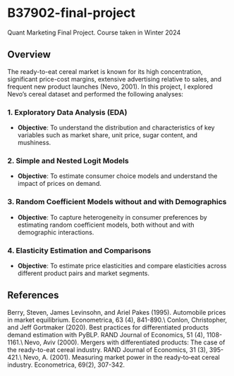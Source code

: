 # B37902-final-project
Quant Marketing Final Project. Course taken in Winter 2024

## Overview
The ready-to-eat cereal market is known for its high concentration, significant price-cost margins, extensive advertising relative to sales, and frequent new product launches (Nevo, 2001). In this project, I explored Nevo’s cereal dataset and performed the following analyses:

### 1. Exploratory Data Analysis (EDA)
- **Objective**: To understand the distribution and characteristics of key variables such as market share, unit price, sugar content, and mushiness.
### 2. Simple and Nested Logit Models
- **Objective**: To estimate consumer choice models and understand the impact of prices on demand.
### 3. Random Coefficient Models without and with Demographics
- **Objective**: To capture heterogeneity in consumer preferences by estimating random coefficient models, both without and with demographic interactions.
### 4. Elasticity Estimation and Comparisons
- **Objective**: To estimate price elasticities and compare elasticities across different product pairs and market segments.

## References
Berry, Steven, James Levinsohn, and Ariel Pakes (1995). Automobile prices in market equilibrium. Econometrica, 63 (4), 841-890.\\
Conlon, Christopher, and Jeff Gortmaker (2020). Best practices for differentiated products demand estimation with PyBLP. RAND Journal of Economics, 51 (4), 1108-1161.\\
Nevo, Aviv (2000). Mergers with differentiated products: The case of the ready-to-eat cereal industry. RAND Journal of Economics, 31 (3), 395-421.\\
Nevo, A. (2001). Measuring market power in the ready‐to‐eat cereal industry. Econometrica, 69(2), 307-342.
